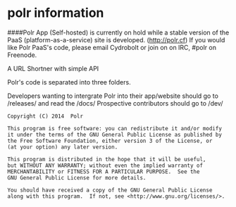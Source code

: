 polr information
==================

####Polr App (Self-hosted) is currently on hold while a stable version of the PaaS (platform-as-a-service) site is developed. (http://polr.cf) If you would like Polr PaaS's code, please email Cydrobolt or join on on IRC, #polr on Freenode.

A URL Shortner with simple API

Polr's code is separated into three folders. 

Developers wanting to intergrate Polr into their app/website should go to /releases/ and read the /docs/
Prospective contributors should go to /dev/



    Copyright (C) 2014  Polr

    This program is free software: you can redistribute it and/or modify
    it under the terms of the GNU General Public License as published by
    the Free Software Foundation, either version 3 of the License, or
    (at your option) any later version.

    This program is distributed in the hope that it will be useful,
    but WITHOUT ANY WARRANTY; without even the implied warranty of
    MERCHANTABILITY or FITNESS FOR A PARTICULAR PURPOSE.  See the
    GNU General Public License for more details.

    You should have received a copy of the GNU General Public License
    along with this program.  If not, see <http://www.gnu.org/licenses/>.

